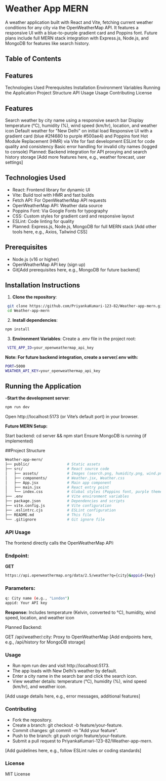 # Weather App MERN
A weather application built with React and Vite, fetching current weather conditions for any city via the OpenWeatherMap API. It features a responsive UI with a blue-to-purple gradient card and Poppins font. Future plans include full MERN stack integration with Express.js, Node.js, and MongoDB for features like search history.

## Table of Contents

## Features
Technologies Used
Prerequisites
Installation
Environment Variables
Running the Application
Project Structure
API Usage
Usage
Contributing
License

## Features

Search weather by city name using a responsive search bar
Display temperature (°C), humidity (%), wind speed (km/hr), location, and weather icon
Default weather for "New Delhi" on initial load
Responsive UI with a gradient card (blue #2f4680 to purple #500ae4) and Poppins font
Hot Module Replacement (HMR) via Vite for fast development
ESLint for code quality and consistency
Basic error handling for invalid city names (logged to console)
Planned: Backend integration for API proxying and search history storage
[Add more features here, e.g., weather forecast, user settings]

## Technologies Used

- React: Frontend library for dynamic UI
- Vite: Build tool with HMR and fast builds
- Fetch API: For OpenWeatherMap API requests
- OpenWeatherMap API: Weather data source
- Poppins Font: Via Google Fonts for typography
- CSS: Custom styles for gradient card and responsive layout
- ESLint: Code linting for quality
- Planned: Express.js, Node.js, MongoDB for full MERN stack [Add other tools here, e.g., Axios, Tailwind CSS]

## Prerequisites

- Node.js (v16 or higher)
- OpenWeatherMap API key (sign up)
- Git[Add prerequisites here, e.g., MongoDB for future backend]

## Installation Instructions

1. **Clone the repository**:
```bash
 git clone https://github.com/PriyankaKumari-123-82/Weather-app-mern.git
 cd Weather-app-mern
```


2. **Install dependencies**:
```bash
npm install
```

3. **Environment Variables**:
  Create a .env file in the project root:
```bash
 VITE_APP_ID=your_openweathermap_api_key
```

**Note: For future backend integration, create a server/.env with:**
```bash
PORT=5000
WEATHER_API_KEY=your_openweathermap_api_key
```

## Running the Application

-**Start the development server**:
```bash
npm run dev
```

Open http://localhost:5173 (or Vite’s default port) in your browser.

**Future MERN Setup:**

Start backend: cd server && npm start
Ensure MongoDB is running (if implemented)


##Project Structure
```bash
Weather-app-mern/
├── public/                 # Static assets
├── src/                    # React source code
│   ├── assets/             # Images (search.png, humidity.png, wind.png)
│   ├── components/         # Weather.jsx, Weather.css
│   ├── App.jsx             # Main app component
│   ├── main.jsx            # React entry point
│   └── index.css           # Global styles (Poppins font, purple theme #e2d4ff)
├── .env                    # Vite environment variables
├── package.json            # Dependencies and scripts
├── vite.config.js          # Vite configuration
├── .eslintrc.cjs           # ESLint configuration
├── README.md               # This file
└── .gitignore              # Git ignore file
```

### API Usage
The frontend directly calls the OpenWeatherMap API:

### Endpoint:
**GET**
```bash
https://api.openweathermap.org/data/2.5/weather?q={city}&appid={key}
```

### Parameters:
```bash
q: City name (e.g., "London")
appid: Your API key
```

**Response:** Includes temperature (Kelvin, converted to °C), humidity, wind speed, location, and weather icon


Planned Backend:

GET /api/weather/:city: Proxy to OpenWeatherMap
[Add endpoints here, e.g., /api/history for MongoDB storage]


### Usage

- Run npm run dev and visit http://localhost:5173.
- The app loads with New Delhi’s weather by default.
- Enter a city name in the search bar and click the search icon.
- View weather details: temperature (°C), humidity (%), wind speed (km/hr), and weather icon.


[Add usage details here, e.g., error messages, additional features]

### Contributing

- Fork the repository.
- Create a branch: git checkout -b feature/your-feature.
- Commit changes: git commit -m "Add your feature".
- Push to the branch: git push origin feature/your-feature.
- Submit a pull request to PriyankaKumari-123-82/Weather-app-mern.


[Add guidelines here, e.g., follow ESLint rules or coding standards]

### License
MIT License

